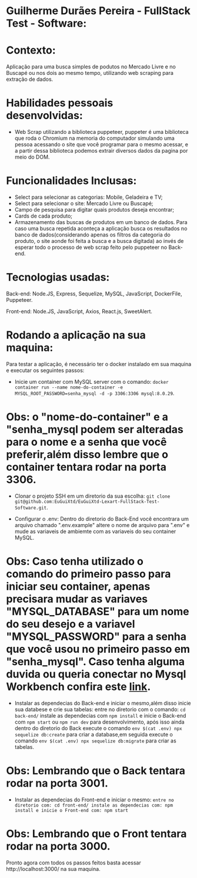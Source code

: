 # Guilherme Durães Pereira - FullStack Test - Software:

# Contexto:
Aplicação para uma busca simples de podutos no Mercado Livre e no Buscapé ou nos dois ao mesmo tempo, utilizando web scraping para  extração de dados.

# Habilidades pessoais desenvolvidas:
- Web Scrap utilizando a biblioteca puppeteer, puppeter é uma biblioteca que roda o Chromium na memoria do computador simulando uma pessoa acessando o site que você programar para o mesmo acessar, e a partir dessa biblioteca podemos extrair diversos dados da pagina por meio do DOM.

# Funcionalidades Inclusas:
- Select para selecionar as categorias: Mobile, Geladeira e TV;
- Select para selecionar o site: Mercado Livre ou Buscapé;
- Campo de pesquisa para digitar quais  produtos deseja encontrar;
- Cards de cada produto;
- Armazenamento das buscas de produtos em um banco de dados. Para caso uma busca repetida aconteça a aplicação busca os resultados no banco de dados(considerando apenas os filtros da categoria do produto, o site aonde foi feita a busca e a busca digitada) ao invés de esperar todo o processo de web scrap feito pelo puppeteer no Back-end.

# Tecnologias usadas:
Back-end:
Node.JS, Express, Sequelize, MySQL, JavaScript, DockerFile, Puppeteer.

Front-end:
Node.JS, JavaScript, Axios, React.js, SweetAlert.

# Rodando a aplicação na sua maquina:

Para testar a aplicação, é necessário ter o docker instalado em sua maquina e executar os seguintes passos:

- Inicie um container com MySQL server com o comando: `docker container run --name nome-do-container -e MYSQL_ROOT_PASSWORD=senha_mysql -d -p 3306:3306 mysql:8.0.29`.
# Obs: o "nome-do-container" e a "senha_mysql podem ser alteradas para o nome e a senha que você preferir,além disso lembre que o container tentara rodar na porta 3306.

- Clonar o projeto SSH em um diretorio da sua escolha: `git clone git@github.com:EuGuiXtd/EuGuiXtd-Lexart-FullStack-Test-Software.git`.

- Configurar o .env: Dentro do diretorio do Back-End você encontrara um arquivo chamado ".env.example" altere o nome de arquivo para ".env" e mude as variaveis de ambiemte com as variaveis do seu container MySQL.
# Obs: Caso tenha utilizado o comando do primeiro passo para iniciar seu container, apenas precisara mudar as variaves "MYSQL_DATABASE" para um nome do seu desejo e a variavel "MYSQL_PASSWORD" para a senha que você usou no primeiro passo em "senha_mysql". Caso tenha alguma duvida ou queria conectar no Mysql Workbench confira este [link]([url](https://dev.to/nfo94/como-criar-um-container-com-mysql-server-com-docker-e-conecta-lo-no-workbench-linux-1blf)).

- Instalar as dependecias do Back-end e iniciar o mesmo,além disso inicie sua databese e crie sua tabelas: entre no diretorio com o comando: `cd back-end/` instale as dependecias com `npm install` e inicie o Back-end com `npm start` ou `npm run dev` para desenvolvimento, após isso ainda dentro do diretorio do Back execute o comando `env $(cat .env) npx sequelize db:create` para criar a database,em seguida execute o comando `env $(cat .env) npx sequelize db:migrate` para criar as tabelas.
# Obs: Lembrando que o Back tentara rodar na porta 3001.

- Instalar as dependecias do Front-end e iniciar o mesmo: `entre no diretorio com: cd front-end/ instale as dependecias com: npm install e inicie o Front-end com: npm start`
# Obs: Lembrando que o Front tentara rodar na porta 3000.

Pronto agora com todos os passos feitos basta acessar http://localhost:3000/ na sua maquina.
